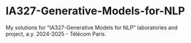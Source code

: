 # IA327-Generative-Models-for-NLP
My solutions for "IA327-Generative Models for NLP" laboratories and project, a.y. 2024-2025 - Télécom Paris.
